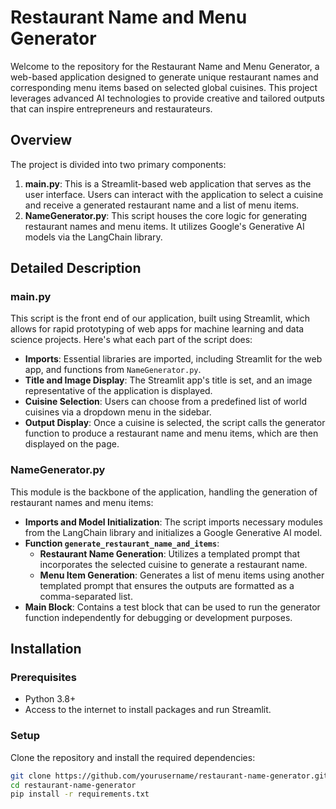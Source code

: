# Restaurant Name and Menu Generator

Welcome to the repository for the Restaurant Name and Menu Generator, a web-based application designed to generate unique restaurant names and corresponding menu items based on selected global cuisines. This project leverages advanced AI technologies to provide creative and tailored outputs that can inspire entrepreneurs and restaurateurs.

## Overview

The project is divided into two primary components:

1. **main.py**: This is a Streamlit-based web application that serves as the user interface. Users can interact with the application to select a cuisine and receive a generated restaurant name and a list of menu items.
2. **NameGenerator.py**: This script houses the core logic for generating restaurant names and menu items. It utilizes Google's Generative AI models via the LangChain library.

## Detailed Description

### main.py

This script is the front end of our application, built using Streamlit, which allows for rapid prototyping of web apps for machine learning and data science projects. Here's what each part of the script does:

- **Imports**: Essential libraries are imported, including Streamlit for the web app, and functions from `NameGenerator.py`.
- **Title and Image Display**: The Streamlit app's title is set, and an image representative of the application is displayed.
- **Cuisine Selection**: Users can choose from a predefined list of world cuisines via a dropdown menu in the sidebar.
- **Output Display**: Once a cuisine is selected, the script calls the generator function to produce a restaurant name and menu items, which are then displayed on the page.

### NameGenerator.py

This module is the backbone of the application, handling the generation of restaurant names and menu items:

- **Imports and Model Initialization**: The script imports necessary modules from the LangChain library and initializes a Google Generative AI model.
- **Function `generate_restaurant_name_and_items`**: 
  - **Restaurant Name Generation**: Utilizes a templated prompt that incorporates the selected cuisine to generate a restaurant name.
  - **Menu Item Generation**: Generates a list of menu items using another templated prompt that ensures the outputs are formatted as a comma-separated list.
- **Main Block**: Contains a test block that can be used to run the generator function independently for debugging or development purposes.

## Installation

### Prerequisites

- Python 3.8+
- Access to the internet to install packages and run Streamlit.

### Setup

Clone the repository and install the required dependencies:

```bash
git clone https://github.com/yourusername/restaurant-name-generator.git
cd restaurant-name-generator
pip install -r requirements.txt
